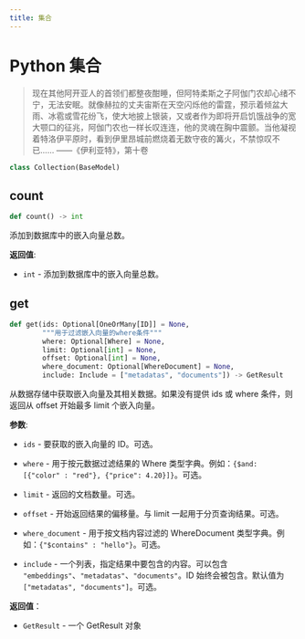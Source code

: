 ```yaml
---
title: 集合
---
```


# Python 集合


> 现在其他阿开亚人的首领们都整夜酣睡，但阿特柔斯之子阿伽门农却心绪不宁，无法安眠。就像赫拉的丈夫宙斯在天空闪烁他的雷霆，预示着倾盆大雨、冰雹或雪花纷飞，使大地披上银装，又或者作为即将开启饥饿战争的宽大颚口的征兆，阿伽门农也一样长叹连连，他的灵魂在胸中震颤。当他凝视着特洛伊平原时，看到伊里昂城前燃烧着无数守夜的篝火，不禁惊叹不已…… ——《伊利亚特》，第十卷

```python
class Collection(BaseModel)
```

## count

```python
def count() -> int
```

添加到数据库中的嵌入向量总数。

**返回值**:

- `int` - 添加到数据库中的嵌入向量总数。

## get

```python
def get(ids: Optional[OneOrMany[ID]] = None,
        """用于过滤嵌入向量的where条件"""
        where: Optional[Where] = None,
        limit: Optional[int] = None,
        offset: Optional[int] = None,
        where_document: Optional[WhereDocument] = None,
        include: Include = ["metadatas", "documents"]) -> GetResult
```

从数据存储中获取嵌入向量及其相关数据。如果没有提供 ids 或 where 条件，则返回从 offset 开始最多 limit 个嵌入向量。

**参数**:

- `ids` - 要获取的嵌入向量的 ID。可选。
- `where` - 用于按元数据过滤结果的 Where 类型字典。例如：`{$and: [{"color" : "red"}, {"price": 4.20}]}`。可选。
- `limit` - 返回的文档数量。可选。
- `offset` - 开始返回结果的偏移量。与 limit 一起用于分页查询结果。可选。
- `where_document` - 用于按文档内容过滤的 WhereDocument 类型字典。例如：`{"$contains" : "hello"}`。可选。

- `include` - 一个列表，指定结果中要包含的内容。可以包含 `"embeddings"`、`"metadatas"`、`"documents"`。ID 始终会被包含。默认值为 `["metadatas", "documents"]`。可选。

**返回值**：

- `GetResult` - 一个 GetResult 对象
